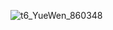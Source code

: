 ![t6_YueWen_860348](https://user-images.githubusercontent.com/17806205/213098914-bbbc4df1-8d2d-4f8b-b916-ac36f8102319.jpg)